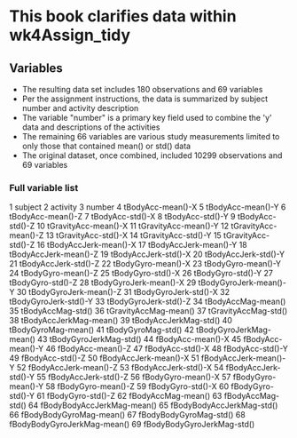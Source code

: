# This book clarifies data within wk4Assign_tidy

## Variables

* The resulting data set includes 180 observations and 69 variables
* Per the assignment instructions, the data is summarized by subject number and activity description
* The variable "number" is a primary key field used to combine the 'y' data and descriptions of the activities
* The remaining 66 variables are various study measurements limited to only those that contained mean() or std() data
* The original dataset, once combined, included 10299 observations and 69 variables

### Full variable list

1                      subject
2                     activity
3                       number
4            tBodyAcc-mean()-X
5            tBodyAcc-mean()-Y
6            tBodyAcc-mean()-Z
7             tBodyAcc-std()-X
8             tBodyAcc-std()-Y
9             tBodyAcc-std()-Z
10        tGravityAcc-mean()-X
11        tGravityAcc-mean()-Y
12        tGravityAcc-mean()-Z
13         tGravityAcc-std()-X
14         tGravityAcc-std()-Y
15         tGravityAcc-std()-Z
16       tBodyAccJerk-mean()-X
17       tBodyAccJerk-mean()-Y
18       tBodyAccJerk-mean()-Z
19        tBodyAccJerk-std()-X
20        tBodyAccJerk-std()-Y
21        tBodyAccJerk-std()-Z
22          tBodyGyro-mean()-X
23          tBodyGyro-mean()-Y
24          tBodyGyro-mean()-Z
25           tBodyGyro-std()-X
26           tBodyGyro-std()-Y
27           tBodyGyro-std()-Z
28      tBodyGyroJerk-mean()-X
29      tBodyGyroJerk-mean()-Y
30      tBodyGyroJerk-mean()-Z
31       tBodyGyroJerk-std()-X
32       tBodyGyroJerk-std()-Y
33       tBodyGyroJerk-std()-Z
34          tBodyAccMag-mean()
35           tBodyAccMag-std()
36       tGravityAccMag-mean()
37        tGravityAccMag-std()
38      tBodyAccJerkMag-mean()
39       tBodyAccJerkMag-std()
40         tBodyGyroMag-mean()
41          tBodyGyroMag-std()
42     tBodyGyroJerkMag-mean()
43      tBodyGyroJerkMag-std()
44           fBodyAcc-mean()-X
45           fBodyAcc-mean()-Y
46           fBodyAcc-mean()-Z
47            fBodyAcc-std()-X
48            fBodyAcc-std()-Y
49            fBodyAcc-std()-Z
50       fBodyAccJerk-mean()-X
51       fBodyAccJerk-mean()-Y
52       fBodyAccJerk-mean()-Z
53        fBodyAccJerk-std()-X
54        fBodyAccJerk-std()-Y
55        fBodyAccJerk-std()-Z
56          fBodyGyro-mean()-X
57          fBodyGyro-mean()-Y
58          fBodyGyro-mean()-Z
59           fBodyGyro-std()-X
60           fBodyGyro-std()-Y
61           fBodyGyro-std()-Z
62          fBodyAccMag-mean()
63           fBodyAccMag-std()
64  fBodyBodyAccJerkMag-mean()
65   fBodyBodyAccJerkMag-std()
66     fBodyBodyGyroMag-mean()
67      fBodyBodyGyroMag-std()
68 fBodyBodyGyroJerkMag-mean()
69  fBodyBodyGyroJerkMag-std()